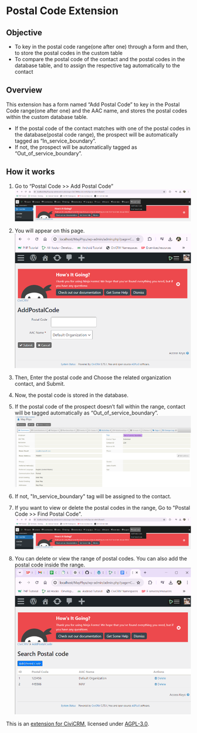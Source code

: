 # Postal Code Extension

## Objective
- To key in the postal code range(one after one) through a form and then, to store the postal codes in the custom table
- To compare the postal code of the contact and the postal codes in the database table, and to assign the respective tag automatically to the contact

## Overview
This extension has a form named “Add Postal Code” to key in the Postal Code range(one after one) and the AAC name, and stores the postal codes within the custom database table.
- If the postal code of the contact matches with one of the postal codes in the database(postal code range), the prospect will be automatically tagged as “In_service_boundary”. 
- If not, the prospect will be automatically tagged as “Out_of_service_boundary”.

## How it works
1. Go to “Postal Code >> Add Postal Code”
![Alt text](images/image1.png)

2. You will appear on this page.
![Alt text](images/image2.png)

3. Then, Enter the postal code and Choose the related organization contact, and Submit.

4. Now, the postal code is stored in the database.

5. If the postal code of the prospect doesn’t fall within the range, contact will be tagged automatically as “Out_of_service_boundary”.
![Alt text](images/image4.png)

6. If not, "In_service_boundary" tag will be assigned to the contact.

7. If you want to view or delete the postal codes in the range, Go to "Postal Code >> Find Postal Code".
![Alt text](images/image1.png)

8. You can delete or view the range of postal codes. You can also add the postal code inside the range.
![Alt text](images/image3.png)

This is an [extension for CiviCRM](https://docs.civicrm.org/sysadmin/en/latest/customize/extensions/), licensed under [AGPL-3.0](LICENSE.txt).



